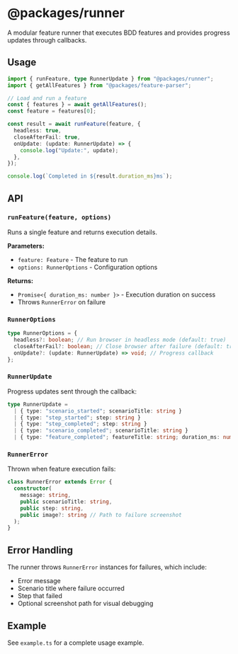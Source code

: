 # @packages/runner

A modular feature runner that executes BDD features and provides progress updates through callbacks.

## Usage

```typescript
import { runFeature, type RunnerUpdate } from "@packages/runner";
import { getAllFeatures } from "@packages/feature-parser";

// Load and run a feature
const { features } = await getAllFeatures();
const feature = features[0];

const result = await runFeature(feature, {
  headless: true,
  closeAfterFail: true,
  onUpdate: (update: RunnerUpdate) => {
    console.log("Update:", update);
  },
});

console.log(`Completed in ${result.duration_ms}ms`);
```

## API

### `runFeature(feature, options)`

Runs a single feature and returns execution details.

**Parameters:**

- `feature: Feature` - The feature to run
- `options: RunnerOptions` - Configuration options

**Returns:**

- `Promise<{ duration_ms: number }>` - Execution duration on success
- Throws `RunnerError` on failure

### `RunnerOptions`

```typescript
type RunnerOptions = {
  headless?: boolean; // Run browser in headless mode (default: true)
  closeAfterFail?: boolean; // Close browser after failure (default: true)
  onUpdate?: (update: RunnerUpdate) => void; // Progress callback
};
```

### `RunnerUpdate`

Progress updates sent through the callback:

```typescript
type RunnerUpdate =
  | { type: "scenario_started"; scenarioTitle: string }
  | { type: "step_started"; step: string }
  | { type: "step_completed"; step: string }
  | { type: "scenario_completed"; scenarioTitle: string }
  | { type: "feature_completed"; featureTitle: string; duration_ms: number };
```

### `RunnerError`

Thrown when feature execution fails:

```typescript
class RunnerError extends Error {
  constructor(
    message: string,
    public scenarioTitle: string,
    public step: string,
    public image?: string // Path to failure screenshot
  );
}
```

## Error Handling

The runner throws `RunnerError` instances for failures, which include:

- Error message
- Scenario title where failure occurred
- Step that failed
- Optional screenshot path for visual debugging

## Example

See `example.ts` for a complete usage example.


